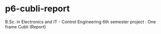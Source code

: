 # p6-cubli-report
B.Sc. in Electronics and IT - Control Engineering 6th semester project : One frame Cubli (Report)
